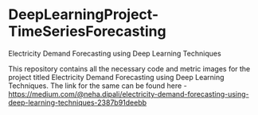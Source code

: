 # DeepLearningProject-TimeSeriesForecasting
Electricity Demand Forecasting using Deep Learning Techniques

This repository contains all the necessary code and metric images for the project titled Electricity Demand Forecasting using Deep Learning Techniques. 
The link for the same can be found here - https://medium.com/@neha.dipali/electricity-demand-forecasting-using-deep-learning-techniques-2387b91deebb
